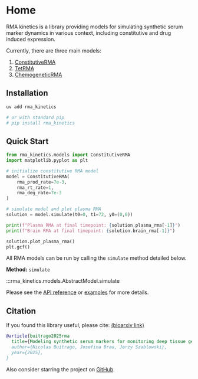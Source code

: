 # Home

RMA kinetics is a library providing models for simulating synthetic serum marker
dynamics in various context, including constitutive and drug induced expression.

Currently, there are three main models:

1. [ConstitutiveRMA](./api/models/constitutive.md)
2. [TetRMA](./api/models/tetoff.md)
3. [ChemogeneticRMA](./api/models/chemogenetic.md)

## Installation

```bash
uv add rma_kinetics

# or with standard pip
# pip install rma_kinetics
```

## Quick Start

```python
from rma_kinetics.models import ConstitutiveRMA
import matplotlib.pyplot as plt

# initialize constitutive RMA model
model = ConstitutiveRMA(
    rma_prod_rate=7e-3,
    rma_rt_rate=1,
    rma_deg_rate=7e-3
)

# simulate model and plot plasma RMA
solution = model.simulate(t0=0, t1=72, y0=(0,0))

print(f"Plasma RMA at final timepoint: {solution.plasma_rma[-1]}")
print(f"Brain RMA at final timepoint: {solution.brain_rma[-1]}")

solution.plot_plasma_rma()
plt.gcf()
```

All RMA models can be run by calling the `simulate` method detailed below.

**Method:** `simulate`

:::rma_kinetics.models.AbstractModel.simulate

Please see the [API reference](./api/models/constitutive.md) or [examples](https://github.com/szablowskilab/rma-kinetics/tree/main/examples) for more details.

## Citation

If you found this library useful, please cite: [(bioarxiv link)]()

```bibtex
@article{buitrago2025rma
  title={Modeling synthetic serum markers for monitoring deep tissue gene expression},
  author={Nicolas Buitrago, Josefina Brau, Jerzy Szablowski},
  year={2025},
}
```
Also consider starring the project on [GitHub](https://github.com/szablowskilab/rma-kinetics).

